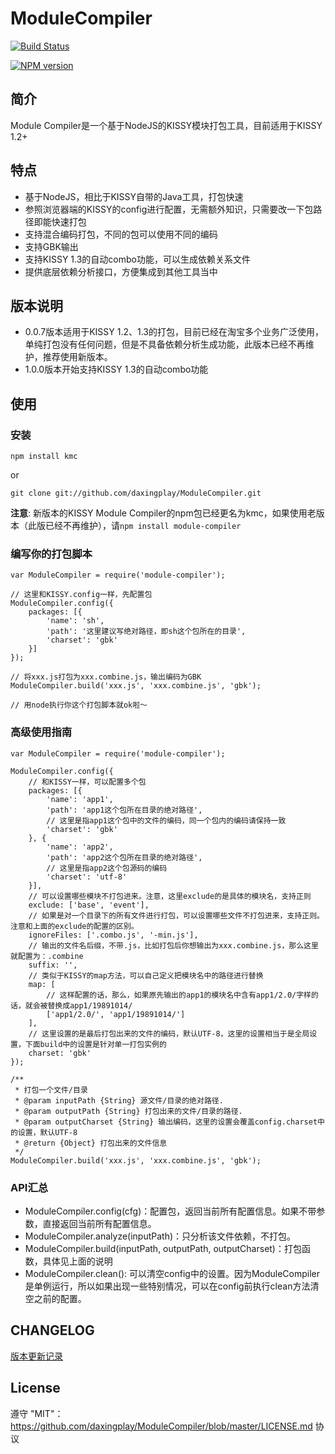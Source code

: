 # ModuleCompiler

[![Build Status](https://secure.travis-ci.org/daxingplay/ModuleCompiler.png)](http://travis-ci.org/daxingplay/ModuleCompiler)

[![NPM version](https://badge.fury.io/js/kmc.png)](http://badge.fury.io/js/kmc)

## 简介

Module Compiler是一个基于NodeJS的KISSY模块打包工具，目前适用于KISSY 1.2+

## 特点

- 基于NodeJS，相比于KISSY自带的Java工具，打包快速
- 参照浏览器端的KISSY的config进行配置，无需额外知识，只需要改一下包路径即能快速打包
- 支持混合编码打包，不同的包可以使用不同的编码
- 支持GBK输出
- 支持KISSY 1.3的自动combo功能，可以生成依赖关系文件
- 提供底层依赖分析接口，方便集成到其他工具当中

## 版本说明

- 0.0.7版本适用于KISSY 1.2、1.3的打包，目前已经在淘宝多个业务广泛使用，单纯打包没有任何问题，但是不具备依赖分析生成功能，此版本已经不再维护，推荐使用新版本。
- 1.0.0版本开始支持KISSY 1.3的自动combo功能

## 使用

### 安装
    npm install kmc

or

    git clone git://github.com/daxingplay/ModuleCompiler.git

**注意**: 新版本的KISSY Module Compiler的npm包已经更名为kmc，如果使用老版本（此版已经不再维护），请`npm install module-compiler`

### 编写你的打包脚本

    var ModuleCompiler = require('module-compiler');

    // 这里和KISSY.config一样，先配置包
    ModuleCompiler.config({
        packages: [{
            'name': 'sh',
            'path': '这里建议写绝对路径，即sh这个包所在的目录',
            'charset': 'gbk'
        }]
    });

    // 将xxx.js打包为xxx.combine.js，输出编码为GBK
    ModuleCompiler.build('xxx.js', 'xxx.combine.js', 'gbk');

    // 用node执行你这个打包脚本就ok啦～


### 高级使用指南

    var ModuleCompiler = require('module-compiler');

    ModuleCompiler.config({
        // 和KISSY一样，可以配置多个包
        packages: [{
            'name': 'app1',
            'path': 'app1这个包所在目录的绝对路径',
            // 这里是指app1这个包中的文件的编码，同一个包内的编码请保持一致
            'charset': 'gbk'
        }, {
            'name': 'app2',
            'path': 'app2这个包所在目录的绝对路径',
            // 这里是指app2这个包源码的编码
            'charset': 'utf-8'
        }],
        // 可以设置哪些模块不打包进来。注意，这里exclude的是具体的模块名，支持正则
        exclude: ['base', 'event'],
        // 如果是对一个目录下的所有文件进行打包，可以设置哪些文件不打包进来，支持正则。注意和上面的exclude的配置的区别。
        ignoreFiles: ['.combo.js', '-min.js'],
        // 输出的文件名后缀，不带.js，比如打包后你想输出为xxx.combine.js，那么这里就配置为：.combine
        suffix: '',
        // 类似于KISSY的map方法，可以自己定义把模块名中的路径进行替换
        map: [
            // 这样配置的话，那么，如果原先输出的app1的模块名中含有app1/2.0/字样的话，就会被替换成app1/19891014/
            ['app1/2.0/', 'app1/19891014/']
        ],
        // 这里设置的是最后打包出来的文件的编码，默认UTF-8，这里的设置相当于是全局设置，下面build中的设置是针对单一打包实例的
        charset: 'gbk'
    });

    /**
     * 打包一个文件/目录
     * @param inputPath {String} 源文件/目录的绝对路径.
     * @param outputPath {String} 打包出来的文件/目录的路径.
     * @param outputCharset {String} 输出编码，这里的设置会覆盖config.charset中的设置，默认UTF-8
     * @return {Object} 打包出来的文件信息
     */
    ModuleCompiler.build('xxx.js', 'xxx.combine.js', 'gbk');

### API汇总

* ModuleCompiler.config(cfg)：配置包，返回当前所有配置信息。如果不带参数，直接返回当前所有配置信息。
* ModuleCompiler.analyze(inputPath)：只分析该文件依赖，不打包。
* ModuleCompiler.build(inputPath, outputPath, outputCharset)：打包函数，具体见上面的说明
* ModuleCompiler.clean(): 可以清空config中的设置。因为ModuleCompiler是单例运行，所以如果出现一些特别情况，可以在config前执行clean方法清空之前的配置。

## CHANGELOG

[版本更新记录](https://github.com/daxingplay/ModuleCompiler/blob/master/HISTORY.md)

## License
遵守 "MIT"：https://github.com/daxingplay/ModuleCompiler/blob/master/LICENSE.md 协议